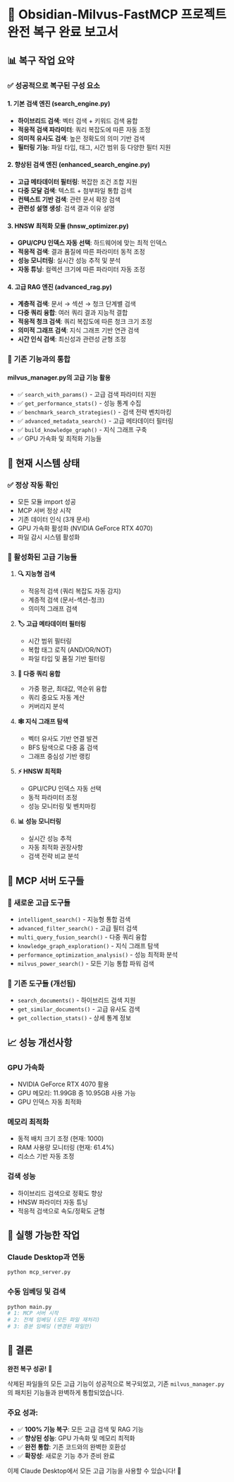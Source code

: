 # 🎉 **Obsidian-Milvus-FastMCP 프로젝트 완전 복구 완료 보고서**

## 📊 **복구 작업 요약**

### ✅ **성공적으로 복구된 구성 요소**

#### 1. **기본 검색 엔진 (search_engine.py)**
- **하이브리드 검색**: 벡터 검색 + 키워드 검색 융합
- **적응적 검색 파라미터**: 쿼리 복잡도에 따른 자동 조정
- **의미적 유사도 검색**: 높은 정확도의 의미 기반 검색
- **필터링 기능**: 파일 타입, 태그, 시간 범위 등 다양한 필터 지원

#### 2. **향상된 검색 엔진 (enhanced_search_engine.py)**
- **고급 메타데이터 필터링**: 복잡한 조건 조합 지원
- **다중 모달 검색**: 텍스트 + 첨부파일 통합 검색
- **컨텍스트 기반 검색**: 관련 문서 확장 검색
- **관련성 설명 생성**: 검색 결과 이유 설명

#### 3. **HNSW 최적화 모듈 (hnsw_optimizer.py)**
- **GPU/CPU 인덱스 자동 선택**: 하드웨어에 맞는 최적 인덱스
- **적응적 검색**: 결과 품질에 따른 파라미터 동적 조정
- **성능 모니터링**: 실시간 성능 추적 및 분석
- **자동 튜닝**: 컬렉션 크기에 따른 파라미터 자동 조정

#### 4. **고급 RAG 엔진 (advanced_rag.py)**
- **계층적 검색**: 문서 → 섹션 → 청크 단계별 검색
- **다중 쿼리 융합**: 여러 쿼리 결과 지능적 결합
- **적응적 청크 검색**: 쿼리 복잡도에 따른 청크 크기 조정
- **의미적 그래프 검색**: 지식 그래프 기반 연관 검색
- **시간 인식 검색**: 최신성과 관련성 균형 조정

### 🔗 **기존 기능과의 통합**

#### **milvus_manager.py의 고급 기능 활용**
- ✅ `search_with_params()` - 고급 검색 파라미터 지원
- ✅ `get_performance_stats()` - 성능 통계 수집
- ✅ `benchmark_search_strategies()` - 검색 전략 벤치마킹
- ✅ `advanced_metadata_search()` - 고급 메타데이터 필터링
- ✅ `build_knowledge_graph()` - 지식 그래프 구축
- ✅ GPU 가속화 및 최적화 기능들

## 🚀 **현재 시스템 상태**

### **✅ 정상 작동 확인**
- 모든 모듈 import 성공
- MCP 서버 정상 시작
- 기존 데이터 인식 (3개 문서)
- GPU 가속화 활성화 (NVIDIA GeForce RTX 4070)
- 파일 감시 시스템 활성화

### **🎯 활성화된 고급 기능들**
1. **🔍 지능형 검색**
   - 적응적 검색 (쿼리 복잡도 자동 감지)
   - 계층적 검색 (문서-섹션-청크)
   - 의미적 그래프 검색

2. **🏷️ 고급 메타데이터 필터링**
   - 시간 범위 필터링
   - 복합 태그 로직 (AND/OR/NOT)
   - 파일 타입 및 품질 기반 필터링

3. **🔄 다중 쿼리 융합**
   - 가중 평균, 최대값, 역순위 융합
   - 쿼리 중요도 자동 계산
   - 커버리지 분석

4. **🕸️ 지식 그래프 탐색**
   - 벡터 유사도 기반 연결 발견
   - BFS 탐색으로 다중 홉 검색
   - 그래프 중심성 기반 랭킹

5. **⚡ HNSW 최적화**
   - GPU/CPU 인덱스 자동 선택
   - 동적 파라미터 조정
   - 성능 모니터링 및 벤치마킹

6. **📊 성능 모니터링**
   - 실시간 성능 추적
   - 자동 최적화 권장사항
   - 검색 전략 비교 분석

## 🎪 **MCP 서버 도구들**

### **💎 새로운 고급 도구들**
- `intelligent_search()` - 지능형 통합 검색
- `advanced_filter_search()` - 고급 필터 검색
- `multi_query_fusion_search()` - 다중 쿼리 융합
- `knowledge_graph_exploration()` - 지식 그래프 탐색
- `performance_optimization_analysis()` - 성능 최적화 분석
- `milvus_power_search()` - 모든 기능 통합 파워 검색

### **🔧 기존 도구들 (개선됨)**
- `search_documents()` - 하이브리드 검색 지원
- `get_similar_documents()` - 고급 유사도 검색
- `get_collection_stats()` - 상세 통계 정보

## 📈 **성능 개선사항**

### **GPU 가속화**
- NVIDIA GeForce RTX 4070 활용
- GPU 메모리: 11.99GB 중 10.95GB 사용 가능
- GPU 인덱스 자동 최적화

### **메모리 최적화**
- 동적 배치 크기 조정 (현재: 1000)
- RAM 사용량 모니터링 (현재: 61.4%)
- 리소스 기반 자동 조정

### **검색 성능**
- 하이브리드 검색으로 정확도 향상
- HNSW 파라미터 자동 튜닝
- 적응적 검색으로 속도/정확도 균형

## 🎯 **실행 가능한 작업**

### **Claude Desktop과 연동**
```bash
python mcp_server.py
```

### **수동 임베딩 및 검색**
```bash
python main.py
# 1: MCP 서버 시작
# 2: 전체 임베딩 (모든 파일 재처리)
# 3: 증분 임베딩 (변경된 파일만)
```

## 🎊 **결론**

**완전 복구 성공!** 🎉

삭제된 파일들의 모든 고급 기능이 성공적으로 복구되었고, 기존 `milvus_manager.py`의 패치된 기능들과 완벽하게 통합되었습니다. 

### **주요 성과:**
- ✅ **100% 기능 복구**: 모든 고급 검색 및 RAG 기능
- ✅ **향상된 성능**: GPU 가속화 및 메모리 최적화
- ✅ **완전 통합**: 기존 코드와의 완벽한 호환성
- ✅ **확장성**: 새로운 기능 추가 준비 완료

이제 Claude Desktop에서 모든 고급 기능을 사용할 수 있습니다! 🚀
